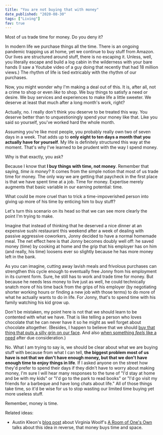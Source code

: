 ```yaml
---
title: "You are not buying that with money"
date_published: "2020-08-30"
tags: ["Living"]
fav: true
---
```


Most of us trade time for money. Do you deny it?

In modern life we purchase things all the time. There is an ongoing pandemic trapping us at home, yet we continue to buy stuff from Amazon. Our lives are structured around stuff, there is no escaping it. Unless, well, you literally escape and build a log cabin in the wilderness with your bare hands (I saw a Youtube video of a guy doing that recently that had 18 million views.) The rhythm of life is tied extricably with the rhythm of our purchases.

Now, you might wonder why I'm making a deal out of this. It is, after all, not a crime to shop or even *like* to shop. We buy things to satisfy a need or desire. We buy services and experiences to make life a little sweeter. We deserve at least that much after a long month's work, right?

Actually, no. I really don't think you deserve to be treated this way. You deserve better than to unquestioningly spend your money like that. Like you said so yourself, you've worked hard the whole month.

Assuming you're like most people, you probably really own two of seven days in a week. That adds up to **only eight to ten days a month that you actually have for yourself**. My life is definitely structured this way at the moment. That's why I've learned to be prudent with the way I spend money.

Why is that exactly, you ask?

Because I know that **I buy things with time, not money**. Remember that saying, *time is money*? It comes from the simple notion that most of us trade time for money. The only way we are getting that paycheck in the first place is that we have spent time at a job. Time for money. Expertise merely augments that basic variable in our earning potential: time.

What could be more cruel than to trick a time-impoverished person into giving up more of his time by enticing him to buy stuff?

Let's turn this scenario on its head so that we can see more clearly the point I'm trying to make.

Imagine that instead of thinking that he deserved a nice dinner at an expensive sushi restaurant this weekend after a week of dealing with passive aggressive coworkers, Jonny decided to have a normal homemade meal. The net effect here is that Jonny becomes doubly well off: he saved money (time) by cooking at home and the grip that his employer has on him (and really, his time) loosens ever so slightly because he has more money left in the bank.

As you can imagine, cutting away lavish meals and frivolous purchases can strengthen this cycle enough to eventually free Jonny from his employment in its current form. Sure, he still has to work and trade time for money. But because he needs less money to live just as well, he could technically snatch more of his time back from the grips of his employer (by negotiating shorter working hours or finding a new job with those terms) to do more of what he actually wants to do in life. For Jonny, that's to spend time with his family watching his kid grow up.

Don't be mistaken, my point here is not that we should learn to be contented with what we have. That is like telling a person who loves chocolate that he can never have it so he might as well forget about chocolate altogether. (Besides, I happen to believe that we should [buy that thing that puts a silly grin on our face](/2018-09-14-three-second-rule-purchases). And also [when something *feels* like a need](/2020-09-06-enjoying-a-cuppa-on-the-hedonic-treadmill/) after due consideration.)

No. What I am trying to say is, we should be clear about what we are buying stuff with because from what I can tell, **the biggest problem most of us have is not that we don't have enough money, but that we don't have enough time to enjoy things in life**. If I asked anyone on the street how they'd prefer to spend their days if they didn't have to worry about making money, I'm sure I will hear many responses to the tune of "I'd stay at home and be with my kids" or "I'd go to the park to read books" or "I'd go visit my friends for a barbeque and have long chats about life." All of those things take time, so it'd be wise for us to stop wasting our limited time buying yet more useless stuff.

Remember, money is time.

Related ideas:
- Austin Kleon's [blog post](https://austinkleon.com/2017/12/04/a-room-of-ones-own-and-money/) about Virginia Woolf's [A Room of One's Own](https://www.goodreads.com/book/show/18521.A_Room_of_One_s_Own) talks about this idea in reverse, that money buys time and space.
